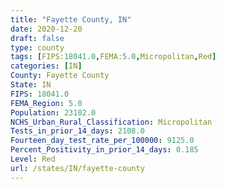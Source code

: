 ```yaml
---
title: "Fayette County, IN"
date: 2020-12-20
draft: false
type: county
tags: [FIPS:18041.0,FEMA:5.0,Micropolitan,Red]
categories: [IN]
County: Fayette County
State: IN
FIPS: 18041.0
FEMA_Region: 5.0
Population: 23102.0
NCHS_Urban_Rural_Classification: Micropolitan
Tests_in_prior_14_days: 2108.0
Fourteen_day_test_rate_per_100000: 9125.0
Percent_Positivity_in_prior_14_days: 0.185
Level: Red
url: /states/IN/fayette-county
---
```



